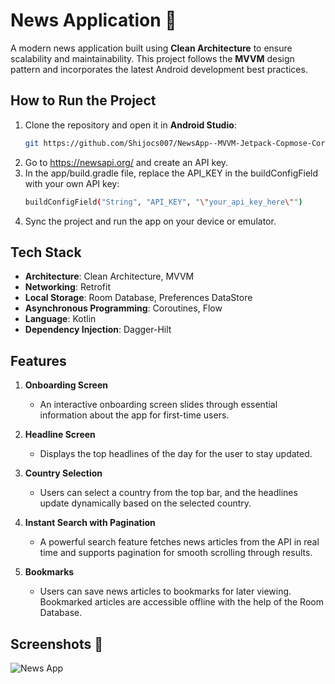 # News Application 📰

A modern news application built using **Clean Architecture** to ensure scalability and maintainability. This project follows the **MVVM** design pattern and incorporates the latest Android development best practices.

## How to Run the Project
1. Clone the repository and open it in **Android Studio**:
   ```bash
   git https://github.com/Shijocs007/NewsApp--MVVM-Jetpack-Copmose-Coroutines-Retrofit-Room.git
   
2. Go to https://newsapi.org/ and create an API key.
3. In the app/build.gradle file, replace the API_KEY in the buildConfigField with your own API key:
   ```bash
   buildConfigField("String", "API_KEY", "\"your_api_key_here\"")
4. Sync the project and run the app on your device or emulator.

## Tech Stack
- **Architecture**: Clean Architecture, MVVM
- **Networking**: Retrofit
- **Local Storage**: Room Database, Preferences DataStore
- **Asynchronous Programming**: Coroutines, Flow
- **Language**: Kotlin
- **Dependency Injection**: Dagger-Hilt

## Features
1. **Onboarding Screen**
    - An interactive onboarding screen slides through essential information about the app for first-time users.

2. **Headline Screen**
    - Displays the top headlines of the day for the user to stay updated.

3. **Country Selection**
    - Users can select a country from the top bar, and the headlines update dynamically based on the selected country.

4. **Instant Search with Pagination**
    - A powerful search feature fetches news articles from the API in real time and supports pagination for smooth scrolling through results.

5. **Bookmarks**
    - Users can save news articles to bookmarks for later viewing. Bookmarked articles are accessible offline with the help of the Room Database.  

## Screenshots 📱
![News App](https://firebasestorage.googleapis.com/v0/b/cybrillatest-ad60b.appspot.com/o/news-app-screenshots.png?alt=media&token=9d51d674-3aee-4503-8ae6-ba2b9e991eb3)
